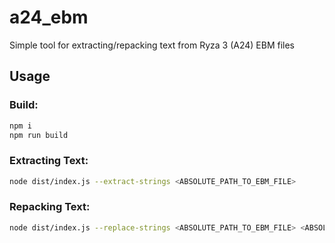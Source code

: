 # a24_ebm
Simple tool for extracting/repacking text from Ryza 3 (A24) EBM files

## Usage
### Build:
```bash
npm i
npm run build
```

### Extracting Text:
```bash
node dist/index.js --extract-strings <ABSOLUTE_PATH_TO_EBM_FILE>
```

### Repacking Text:
```bash
node dist/index.js --replace-strings <ABSOLUTE_PATH_TO_EBM_FILE> <ABSOLUTE_PATH_TO_EXTRACTED_STRINGS_FILE>
```
